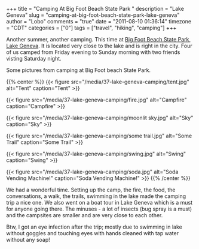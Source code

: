 +++
title = "Camping At Big Foot Beach State Park "
description = "Lake Geneva"
slug = "camping-at-big-foot-beach-state-park-lake-geneva"
author = "Lobo"
comments = "true"
date = "2011-08-10 01:36:14"
timezone = "CDT"
categories = ["0"]
tags = ["travel", "hiking", "camping"]
+++

Another summer, another camping. This time at [Big Foot Beach State Park, Lake Geneva](http://maps.google.com/maps?client=ubuntu&channel=cs&ie=UTF8&q=Big+Foot+State+Park,+Lake+Geneva&fb=1&gl=us&hq=Big+Foot+State+Park,&hnear=0x880584e9f85c4509:0x9eb9a6efc12afe43,Lake+Geneva,+WI&cid=0,0,7166353873496965653&ll=42.574321,-88.438568&spn=0.126411,0.343323&z=11&source=embed). It is located very close to the lake and is right in the city. Four of us camped from Friday evening to Sunday morning with two friends visting Saturday night.

Some pictures from camping at Big Foot beach State Park.

{{% center %}}
{{< figure src="/media/37-lake-geneva-camping/tent.jpg" alt="Tent" caption="Tent" >}}

{{< figure src="/media/37-lake-geneva-camping/fire.jpg" alt="Campfire" caption="Campfire" >}}

{{< figure src="/media/37-lake-geneva-camping/moonlit sky.jpg" alt="Sky" caption="Sky" >}}

{{< figure src="/media/37-lake-geneva-camping/some trail.jpg" alt="Some Trail" caption="Some Trail" >}}

{{< figure src="/media/37-lake-geneva-camping/swing.jpg" alt="Swing" caption="Swing" >}}

{{< figure src="/media/37-lake-geneva-camping/soda.jpg" alt="Soda Vending Machine!" caption="Soda Vending Machine!" >}}
{{% /center %}}

We had a wonderful time. Setting up the camp, the fire, the food, the conversations, a walk, the trails, swimming in the lake made the camping trip a nice one. We also went on a boat tour in Lake Geneva which is a must for anyone going there. The minuses - a lot of insects (bug spray is a must) and the campsites are smaller and are very close to each other.

Btw, I got an eye infection after the trip; mostly due to swimming in lake without goggles and touching eyes with hands cleaned with tap water without any soap!
